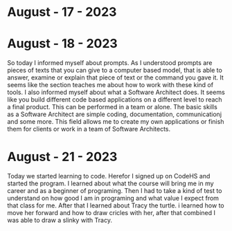 # August - 17 - 2023
# August - 18 - 2023 
So today I informed myself about prompts. As I understood prompts are pieces of texts that you can give to a computer based model, that is able to answer, examine or explain that piece of text or the command you gave it. It seems like the section teaches me about how to work with these kind of tools. I also informed myself about what a Software Architect does. It seems like you build different code based applications on a different level to reach a final product. This can be performed in a team or alone. The basic skills as a Software Architect are simple coding, documentation, communicationj and some more. This field allows me to create my own applications or finish them for clients or work in a team of Software Architects.
# August - 21 - 2023
Today we started learning to code. Herefor I signed up on CodeHS and started the program. I learned about what the course will bring me in my career and as a beginner of programing. Then I had to take a kind of test to understand on how good I am in programing and what value I expect from that class for me. After that I learned about Tracy the turtle. i learned how to move her forward and how to draw cricles with her, after that combined I was able to draw a slinky with Tracy.
